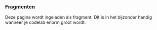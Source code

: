 ### Fragmenten
Deze pagina wordt ingeladen als fragment.
Dit is in het bijzonder handig wanneer je codelab enorm groot wordt.